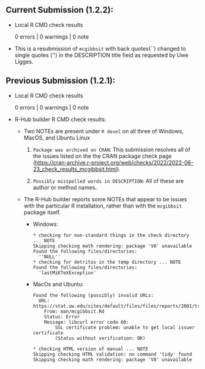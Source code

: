 ## Current Submission (1.2.2):

-   Local R CMD check results

    0 errors \| 0 warnings \| 0 note

-   This is a resubmission of `mcgibbsit` with back quotes(\`\`) changed to single quotes ('') in the DESCRIPTION title field as requested by Uwe Ligges.

## Previous Submission (1.2.1):

-   Local R CMD check results

    0 errors \| 0 warnings \| 0 note

-   R-Hub builder R CMD check results:

    -   Two NOTEs are present under `R devel` on all three of Windows, MacOS, and Ubuntu Linux

        1.  `Package was archived on CRAN`: This submission resolves all of the issues listed on the the CRAN package check page (<https://cran-archive.r-project.org/web/checks/2022/2022-06-23_check_results_mcgibbsit.html>).

        2.  `Possibly misspelled words in DESCRIPTION`: All of these are author or method names.

    -   The R-Hub builder reports some NOTEs that appear to be issues with the particular R installation, rather than with the `mcgibbsit` package itself.

        -   Windows:
        
            ```         
            * checking for non-standard things in the check directory ... NOTE
            Skipping checking math rendering: package 'V8' unavailable
            Found the following files/directories:
              ''NULL''
            * checking for detritus in the temp directory ... NOTE
            Found the following files/directories:
              'lastMiKTeXException'
            ```

        -   MacOs and Ubuntu:

            ```         
            Found the following (possibly) invalid URLs:
              URL: https://stat.uw.edu/sites/default/files/files/reports/2001/tr395.pdf
                From: man/mcgibbsit.Rd
                Status: Error
                Message: libcurl error code 60:
                    SSL certificate problem: unable to get local issuer certificate
                    (Status without verification: OK)
                    
            * checking HTML version of manual ... NOTE
            Skipping checking HTML validation: no command 'tidy' found
            Skipping checking math rendering: package 'V8' unavailable
            ```
